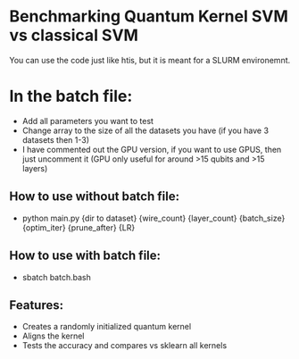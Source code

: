 # Benchmarking Quantum Kernel SVM vs classical SVM
You can use the code just like htis, but it is meant for a SLURM environemnt.

# In the batch file:
- Add all parameters you want to test
- Change array to the size of all the datasets you have (if you have 3 datasets then 1-3)
- I have commented out the GPU version, if you want to use GPUS, then just uncomment it
(GPU only useful for around >15 qubits and >15 layers)

## How to use without batch file:
- python main.py {dir to dataset} {wire_count} {layer_count} {batch_size} {optim_iter} {prune_after} {LR}

## How to use with batch file:
- sbatch batch.bash

## Features:
- Creates a randomly initialized quantum kernel
- Aligns the kernel
- Tests the accuracy and compares vs sklearn all kernels
